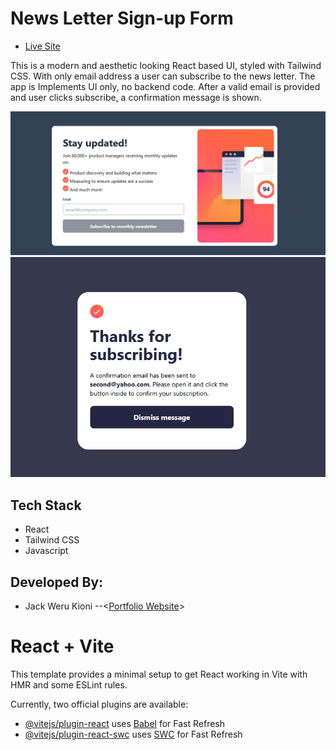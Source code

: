 # News Letter Sign-up Form

- [Live Site](https://newsletter-sign-up-form-pi.vercel.app/)

This is a modern and aesthetic looking React based UI, styled with Tailwind CSS. With only email address a user can subscribe to the news letter. The app is Implements UI only, no backend code. After a valid email is provided and user clicks subscribe, a confirmation message is shown.

![Open Graph Image of the UI | News Letter Sign-up Form](./public/opengraph-image.png)
![Confirmation Page](./public/confirmation-image.png)

## Tech Stack

- React
- Tailwind CSS
- Javascript

## Developed By:

- Jack Weru Kioni --<[Portfolio Website](https://portfolio.jaweki.com)>

# React + Vite

This template provides a minimal setup to get React working in Vite with HMR and some ESLint rules.

Currently, two official plugins are available:

- [@vitejs/plugin-react](https://github.com/vitejs/vite-plugin-react/blob/main/packages/plugin-react/README.md) uses [Babel](https://babeljs.io/) for Fast Refresh
- [@vitejs/plugin-react-swc](https://github.com/vitejs/vite-plugin-react-swc) uses [SWC](https://swc.rs/) for Fast Refresh
